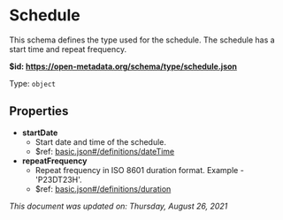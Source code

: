 # Schedule

This schema defines the type used for the schedule. The schedule has a start time and repeat frequency.

<b id="https/open-metadata.org/schema/type/schedule.json">&#36;id: https://open-metadata.org/schema/type/schedule.json</b>

Type: `object`

## Properties
 - **startDate**
	 - Start date and time of the schedule.
	 - $ref: [basic.json#/definitions/dateTime](basic.md#datetime)
 - **repeatFrequency**
	 - Repeat frequency in ISO 8601 duration format. Example - 'P23DT23H'.
	 - $ref: [basic.json#/definitions/duration](basic.md#duration)


_This document was updated on: Thursday, August 26, 2021_